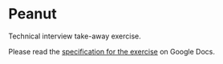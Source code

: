 # Peanut

Technical interview take-away exercise.

Please read the [specification for the exercise](https://docs.google.com/document/d/1lN_vND4L6ND4yicvZFa9uyzjC6Se8YGwzW5Srux7lc4/edit) on Google Docs.
